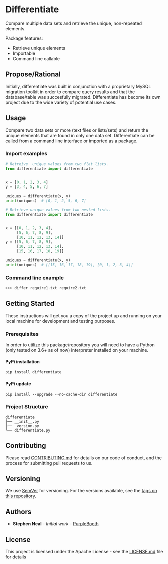 # Differentiate

Compare multiple data sets and retrieve the unique, non-repeated elements.

Package features:

* Retrieve unique elements
* Importable
* Command line callable

## Propose/Rational
Initially, differentiate was built in conjunction with a proprietary MySQL migration toolkit in order to compare query results and that the database/table was succesfully migrated.  Differentiate has become its own project due to the wide variety of potential use cases.

## Usage
Compare two data sets or more (text files or lists/sets) and return the unique elements that are found in only one data set.  Differentiate can be called from a command line interface or imported as a package.

### Import examples
```python
# Retreive  unique values from two flat lists.
from differentiate import differentiate


x = [0, 1, 2, 3, 4]
y = [3, 4, 5, 6, 7]

uniques = differentiate(x, y)
print(uniques)  # [0, 1, 2, 5, 6, 7]
```

```python
# Retrieve unique values from two nested lists.
from differentiate import differentiate


x = [[0, 1, 2, 3, 4],
     [5, 6, 7, 8, 9],
     [10, 11, 12, 13, 14]]
y = [[5, 6, 7, 8, 9],
     [10, 11, 12, 13, 14],
     [15, 16, 17, 18, 19]]

uniques = differentiate(x, y)
print(uniques)  # [[15, 16, 17, 18, 19], [0, 1, 2, 3, 4]]
```

### Command line example
```bash
>>> differ require1.txt require2.txt
```

## Getting Started

These instructions will get you a copy of the project up and running on your local machine for development and testing purposes.

### Prerequisites

In order to utilize this package/repository you will need to have a Python (only tested on 3.6+ as of now) interpreter installed on your machine.

#### PyPi installation
```
pip install differentiate
```

#### PyPi update
```
pip install --upgrade --no-cache-dir differentiate
```


### Project Structure

```
differentiate
├── __init__.py
├── _version.py
└── differentiate.py

```

## Contributing

Please read [CONTRIBUTING.md](https://github.com/mrstephenneal/differentiate/CONTRIBUTING.md) for details on our code of conduct, and the process for submitting pull requests to us.

## Versioning

We use [SemVer](http://semver.org/) for versioning. For the versions available, see the [tags on this repository](https://github.com/mrstephenneal/differentiate). 

## Authors

* **Stephen Neal** - *Initial work* - [PurpleBooth](https://github.com/mrstephenneal)

## License

This project is licensed under the Apache License - see the [LICENSE.md](LICENSE.md) file for details
